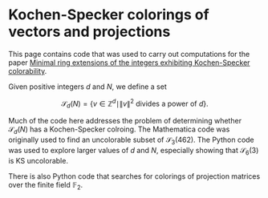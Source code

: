 Kochen-Specker colorings of vectors and projections
=====================================================

This page contains code that was used to carry out computations for the paper 
[Minimal ring extensions of the integers exhibiting Kochen-Specker colorability]([https://arxiv.org/abs/2211.13216](https://www.math.uci.edu/~mreyes/ks462.pdf)). 

Given positive integers $d$ and $N$, we define a set 
```math
\mathcal{S}_d(N) = \{v \in \mathbb{Z}^d \mid \|v\|^2 \mbox{ divides a power of } d\}.
```
Much of the code here addresses the problem of determining whether $\mathcal{S}_d(N)$ has a Kochen-Specker colroing.
The Mathematica code was originally used to find an uncolorable subset of $\mathcal{S}_3(462)$. The Python code 
was used to explore larger values of $d$ and $N$, especially showing that $\mathcal{S}_6(3)$ is KS uncolorable.

There is also Python code that searches for colorings of projection matrices over the finite field $\mathbb{F}_2$.
